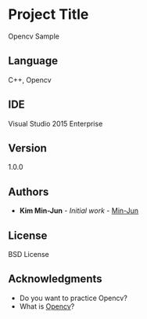 # Project Title

Opencv Sample

## Language

C++, Opencv

## IDE

Visual Studio 2015 Enterprise

## Version

1.0.0

## Authors

* **Kim Min-Jun** - *Initial work* - [Min-Jun](https://github.com/mey1k)

## License

BSD License

## Acknowledgments

* Do you want to practice Opencv?
* What is [Opencv](https://en.wikipedia.org/wiki/OpenCV)?
